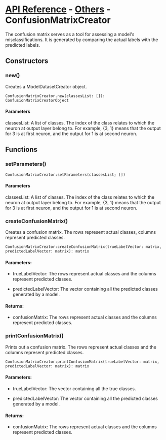 # [API Reference](../../API.md) - [Others](../Others.md) - ConfusionMatrixCreator

The confusion matrix serves as a tool for assessing a model's misclassifications. It is generated by comparing the actual labels with the predicted labels.

## Constructors

### new()

Creates a ModelDatasetCreator object.

```
ConfusionMatrixCreator.new(classesList: []): ConfusionMatrixCreatorObject
```

#### Parameters

classesList: A list of classes. The index of the class relates to which the neuron at output layer belong to. For example, {3, 1} means that the output for 3 is at first neuron, and the output for 1 is at second neuron.

## Functions

### setParameters()

```
ConfusionMatrixCreator:setParameters(classesList; [])
```

#### Parameters

classesList: A list of classes. The index of the class relates to which the neuron at output layer belong to. For example, {3, 1} means that the output for 3 is at first neuron, and the output for 1 is at second neuron.

### createConfusionMatrix()

Creates a confusion matrix. The rows represent actual classes, columns represent predicted classes. 

```
ConfusionMatrixCreator:createConfusionMatrix(trueLabelVector: matrix, predictedLabelVector: matrix): matrix
```

#### Parameters:

* trueLabelVector: The rows represent actual classes and the columns represent predicted classes. 

* predictedLabelVector: The vector containing all the predicted classes generated by a model.

#### Returns:

* confusionMatrix: The rows represent actual classes and the columns represent predicted classes. 

### printConfusionMatrix()

Prints out a confusion matrix. The rows represent actual classes and the columns represent predicted classes. 

```
ConfusionMatrixCreator:printConfusionMatrix(trueLabelVector: matrix, predictedLabelVector: matrix): matrix
```

#### Parameters:

* trueLabelVector: The vector containing all the true classes.

* predictedLabelVector: The vector containing all the predicted classes generated by a model.

#### Returns:

* confusionMatrix: The rows represent actual classes and the columns represent predicted classes. 
